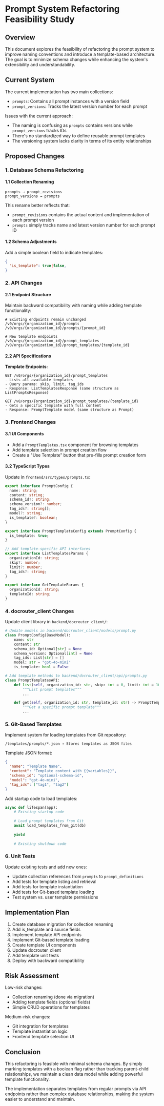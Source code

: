 # Prompt System Refactoring Feasibility Study

## Overview

This document explores the feasibility of refactoring the prompt system to improve naming conventions and introduce a template-based architecture. The goal is to minimize schema changes while enhancing the system's extensibility and understandability.

## Current System

The current implementation has two main collections:
- `prompts`: Contains all prompt instances with a version field
- `prompt_versions`: Tracks the latest version number for each prompt

Issues with the current approach:
- The naming is confusing as `prompts` contains versions while `prompt_versions` tracks IDs
- There's no standardized way to define reusable prompt templates
- The versioning system lacks clarity in terms of its entity relationships

## Proposed Changes

### 1. Database Schema Refactoring

#### 1.1 Collection Renaming

```
prompts → prompt_revisions
prompt_versions → prompts
```

This rename better reflects that:
- `prompt_revisions` contains the actual content and implementation of each prompt version
- `prompts` simply tracks name and latest version number for each prompt ID

#### 1.2 Schema Adjustments

Add a simple boolean field to indicate templates:
```json
{
  "is_template": true|false,
}
```

### 2. API Changes

#### 2.1 Endpoint Structure

Maintain backward compatibility with naming while adding template functionality:

```
# Existing endpoints remain unchanged
/v0/orgs/{organization_id}/prompts
/v0/orgs/{organization_id}/prompts/{prompt_id}

# New template endpoints
/v0/orgs/{organization_id}/prompt_templates
/v0/orgs/{organization_id}/prompt_templates/{template_id}
```

#### 2.2 API Specifications

**Template Endpoints:**

```
GET /v0/orgs/{organization_id}/prompt_templates
- Lists all available templates
- Query params: skip, limit, tag_ids
- Response: ListTemplatesResponse (same structure as ListPromptsResponse)

GET /v0/orgs/{organization_id}/prompt_templates/{template_id}
- Gets a specific template with full content
- Response: PromptTemplate model (same structure as Prompt)
```

### 3. Frontend Changes

#### 3.1 UI Components

- Add a `PromptTemplates.tsx` component for browsing templates
- Add template selection in prompt creation flow
- Create a "Use Template" button that pre-fills prompt creation form

#### 3.2 TypeScript Types

Update in `frontend/src/types/prompts.ts`:
```typescript
export interface PromptConfig {
  name: string;
  content: string;
  schema_id?: string;
  schema_version?: number;
  tag_ids?: string[];
  model?: string;
  is_template?: boolean;
}

export interface PromptTemplateConfig extends PromptConfig {
  is_template: true;
}

// Add template-specific API interfaces
export interface ListTemplatesParams {
  organizationId: string;
  skip?: number;
  limit?: number;
  tag_ids?: string;
}

export interface GetTemplateParams {
  organizationId: string;
  templateId: string;
}
```

### 4. docrouter_client Changes

Update client library in `backend/docrouter_client/`:

```python
# Update models in backend/docrouter_client/models/prompt.py
class PromptConfig(BaseModel):
    name: str
    content: str
    schema_id: Optional[str] = None
    schema_version: Optional[int] = None
    tag_ids: List[str] = []
    model: str = "gpt-4o-mini"
    is_template: bool = False

# Add template methods to backend/docrouter_client/api/prompts.py
class PromptTemplatesAPI:
    def list(self, organization_id: str, skip: int = 0, limit: int = 10, tag_ids: List[str] = None) -> ListTemplatesResponse:
        """List prompt templates"""
        ...

    def get(self, organization_id: str, template_id: str) -> PromptTemplate:
        """Get a specific prompt template"""
        ...

```

### 5. Git-Based Templates

Implement system for loading templates from Git repository:

```
/templates/prompts/*.json → Stores templates as JSON files
```

Template JSON format:
```json
{
  "name": "Template Name",
  "content": "Template content with {{variables}}",
  "schema_id": "optional-schema-id", 
  "model": "gpt-4o-mini",
  "tag_ids": ["tag1", "tag2"]
}
```

Add startup code to load templates:
```python
async def lifespan(app):
    # Existing startup code
    
    # Load prompt templates from Git
    await load_templates_from_git(db)
    
    yield
    
    # Existing shutdown code
```
### 6. Unit Tests

Update existing tests and add new ones:
- Update collection references from `prompts` to `prompt_definitions`
- Add tests for template listing and retrieval
- Add tests for template instantiation 
- Add tests for Git-based template loading
- Test system vs. user template permissions

## Implementation Plan

1. Create database migration for collection renaming
2. Add is_template and source fields
3. Implement template API endpoints
4. Implement Git-based template loading
5. Create template UI components
6. Update docrouter_client
7. Add template unit tests
8. Deploy with backward compatibility

## Risk Assessment

Low-risk changes:
- Collection renaming (done via migration)
- Adding template fields (optional fields)
- Simple CRUD operations for templates

Medium-risk changes:
- Git integration for templates
- Template instantiation logic
- Frontend template selection UI

## Conclusion

This refactoring is feasible with minimal schema changes. By simply marking templates with a boolean flag rather than tracking parent-child relationships, we maintain a clean data model while adding powerful template functionality.

The implementation separates templates from regular prompts via API endpoints rather than complex database relationships, making the system easier to understand and maintain.
